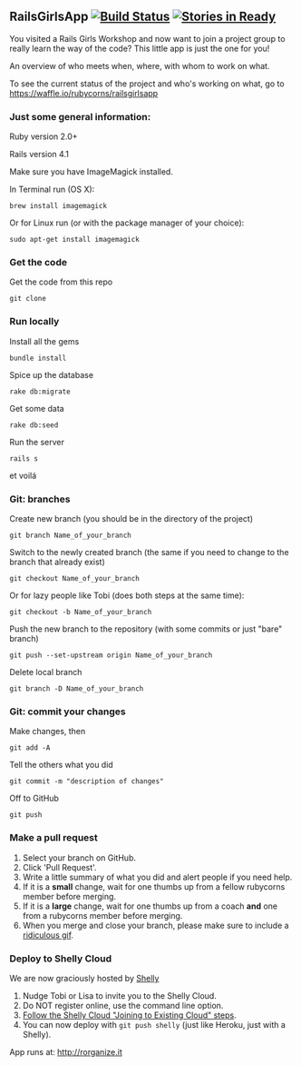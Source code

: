 
## RailsGirlsApp [![Build Status](https://travis-ci.org/rubycorns/RailsGirlsApp.png?branch=master)](https://travis-ci.org/rubycorns/RailsGirlsApp) [![Stories in Ready](https://badge.waffle.io/rubycorns/RailsGirlsApp.png?label=ready&title=Ready)](https://waffle.io/rubycorns/RailsGirlsApp)

You visited a Rails Girls Workshop and now want to join a project group to really learn the way of the code?
This little app is just the one for you!

An overview of who meets when, where, with whom to work on what.

To see the current status of the project and who's working on what, go to https://waffle.io/rubycorns/railsgirlsapp

### Just some general information:

Ruby version 2.0+

Rails version 4.1

Make sure you have ImageMagick installed.

In Terminal run (OS&nbsp;X):

    brew install imagemagick
    
Or for Linux run (or with the package manager of your choice):

    sudo apt-get install imagemagick

### Get the code
Get the code from this repo

    git clone


### Run locally
Install all the gems

    bundle install

Spice up the database

    rake db:migrate
    
Get some data

    rake db:seed

Run the server

    rails s 

et voilá


### Git: branches 
Create new branch (you should be in the directory of the project) 
    
    git branch Name_of_your_branch
    
Switch to the newly created branch (the same if you need to change to the branch that already exist) 
    
    git checkout Name_of_your_branch

Or for lazy people like Tobi (does both steps at the same time):
    
    git checkout -b Name_of_your_branch    

Push the new branch to the repository (with some commits or just "bare" branch) 
    
    git push --set-upstream origin Name_of_your_branch
    
Delete local branch

    git branch -D Name_of_your_branch
    
    
### Git: commit your changes
Make changes, then 
    
    git add -A

Tell the others what you did
    
    git commit -m "description of changes"

Off to GitHub
    
    git push
    
### Make a pull request
1. Select your branch on GitHub.
2. Click 'Pull Request'.
3. Write a little summary of what you did and alert people if you need help.
4. If it is a **small** change, wait for one thumbs up from a fellow rubycorns member before merging.
5. If it is a **large** change, wait for one thumbs up from a coach **and** one from a rubycorns member
before merging.
6. When you merge and close your branch, please make sure to include a [ridiculous gif](https://github.com/rubycorns/RailsGirlsApp/pull/281#issuecomment-64454385). 

### Deploy to Shelly Cloud

We are now graciously hosted by [Shelly](https://shellycloud.com/)

1. Nudge Tobi or Lisa to invite you to the Shelly Cloud.
1. Do NOT register online, use the command line option.
1. [Follow the Shelly Cloud "Joining to Existing Cloud" steps](https://shellycloud.com/documentation/joining_existing_cloud).
1. You can now deploy with `git push shelly` (just like Heroku, just with a Shelly).

App runs at: http://rorganize.it
